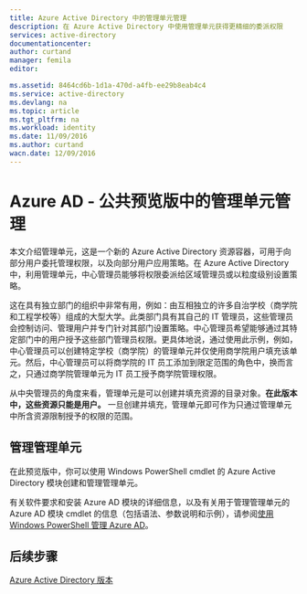 ```yaml
---
title: Azure Active Directory 中的管理单元管理
description: 在 Azure Active Directory 中使用管理单元获得更精细的委派权限
services: active-directory
documentationcenter: 
author: curtand
manager: femila
editor: 

ms.assetid: 8464cd6b-1d1a-470d-a4fb-ee29b8eab4c4
ms.service: active-directory
ms.devlang: na
ms.topic: article
ms.tgt_pltfrm: na
ms.workload: identity
ms.date: 11/09/2016
ms.author: curtand
wacn.date: 12/09/2016
---
```


# Azure AD - 公共预览版中的管理单元管理
本文介绍管理单元，这是一个新的 Azure Active Directory 资源容器，可用于向部分用户委托管理权限，以及向部分用户应用策略。在 Azure Active Directory 中，利用管理单元，中心管理员能够将权限委派给区域管理员或以粒度级别设置策略。

这在具有独立部门的组织中非常有用，例如：由互相独立的许多自治学校（商学院和工程学校等）组成的大型大学。此类部门具有其自己的 IT 管理员，这些管理员会控制访问、管理用户并专门针对其部门设置策略。中心管理员希望能够通过其特定部门中的用户授予这些部门管理员权限。更具体地说，通过使用此示例，例如，中心管理员可以创建特定学校（商学院）的管理单元并仅使用商学院用户填充该单元。然后，中心管理员可以将商学院的 IT 员工添加到限定范围的角色中，换而言之，只通过商学院管理单元为 IT 员工授予商学院管理权限。

从中央管理员的角度来看，管理单元是可以创建并填充资源的目录对象。**在此版本中，这些资源只能是用户。** 一旦创建并填充，管理单元即可作为只通过管理单元中所含资源限制授予的权限的范围。

## 管理管理单元
在此预览版中，你可以使用 Windows PowerShell cmdlet 的 Azure Active Directory 模块创建和管理管理单元。

有关软件要求和安装 Azure AD 模块的详细信息，以及有关用于管理管理单元的 Azure AD 模块 cmdlet 的信息（包括语法、参数说明和示例），请参阅[使用 Windows PowerShell 管理 Azure AD](https://msdn.microsoft.com/zh-cn/library/azure/jj151815.aspx)。

## 后续步骤
[Azure Active Directory 版本](./active-directory-editions.md)

<!---HONumber=Mooncake_1128_2016-->